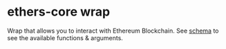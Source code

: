 # ethers-core wrap

Wrap that allows you to interact with Ethereum Blockchain. See [schema](./polywrap.graphql) to see the available functions & arguments.
